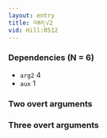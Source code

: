 ```yaml
---
layout: entry
title: འཆད་√2
vid: Hill:0512
---
```

### Dependencies (N = 6)
* `arg2` 4
* `aux` 1


### Two overt arguments


### Three overt arguments
